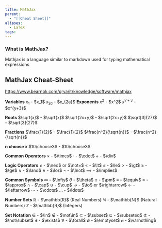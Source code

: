 ```yaml
---
title: MathJax
parent:
  - "[[Cheat Sheet]]"
aliases:
  - LaTeX
tags:
---
```

### What is MathJax?
Mathjax is a language similar to markdown used for typing mathematical expressions.
## MathJax Cheat-Sheet
https://www.bearnok.com/grva/it/knowledge/software/mathjax

**Variables**
$x_1$ - \$x_1\$
$x_{2a}$ - \$x_{2a}\$
**Exponents**
$x^2$ - \$x^2\$
$x^{y+3}$ - \$x^{y+3}\$

**Roots**
$\sqrt{x}$ - \$\sqrt{x}\$
$\sqrt{2x+y}$ - \$\sqrt{2x+y}\$
$\sqrt[3]{27}$ - \$\sqrt\[3]{27}\$

**Fractions**
$\frac{1}{2}$ - \$\\frac{1}{2}\$
$\frac{n^2}{\sqrt{n}}$ - \$\\frac{n^2}{\\sqrt{n}}\$

**n choose x**
$10\choose3$ - \$10\\choose3\$

**Common Operators**
$\times$ - \$\\times\$
$\cdot$ - \$\\cdot\$
$\div$ - \$\\div\$


**Logic Operators**
$\neq$ - \$\\neq\$ or \$\\not=\$
$\lt$ - \$\\lt\$
$\le$ - \$\\le\$
$\gt$ - \$\\gt\$
$\ge$ - \$\\ge\$
$\land$ - \$\\land\$
$\lor$ - \$\\lor\$
$\lnot$ - \$\\lnot\$
$\implies$ - \$\\implies\$

**Common Symbols**
$\infty$ - \$\infty\$
$\theta$ - \$\\theta\$
$\pm$ - \$\\pm\$
$\equiv$ - \$\\equiv\$
$\approx$ - \$\\approx\$
$\cap$ - \$\\cap\$
$\cup$ - \$\\cup\$
$\to$ - \$\\to\$ or \$\\rightarrow\$
$\leftarrow$ - \$\\leftarrow\$
$\cdots$ - \$\\cdots\$
$\ldots$ - \$\\ldots\$

**Number Sets**
$\mathbb{R}$ - \$\\mathbb{R}\$ (Real Numbers)
$\mathbb{N}$ - \$\\mathbb{N}\$ (Natural Numbers)
$\mathbb{Z}$ - \$\\mathbb{R}\$ (Integers)

**Set Notation**
$\in$ - \$\\in\$
$\notin$ - \$\\not\in\$
$\subset$ - \$\\subset\$
$\subseteq$ - \$\\subseteq\$
$\not\subset$ - \$\\not\\subset\$
$\exists$ - \$\\exists\$
$\forall$ - \$\\forall\$
$\emptyset$ - \$\\emptyset\$
$\varnothing$ - \$\\varnothing\$

